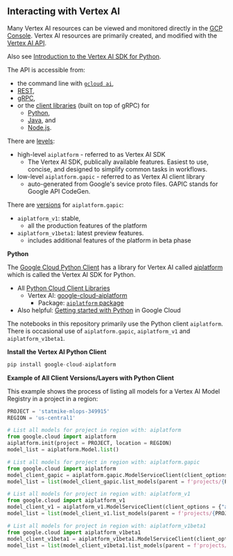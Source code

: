 ## Interacting with Vertex AI
Many Vertex AI resources can be viewed and monitored directly in the [GCP Console](https://console.cloud.google.com/vertex-ai).  Vertex AI resources are primarily created, and modified with the [Vertex AI API](https://cloud.google.com/vertex-ai/docs/reference).  

Also see [Introduction to the Vertex AI SDK for Python](https://cloud.google.com/vertex-ai/docs/python-sdk/use-vertex-ai-python-sdk).

The API is accessible from:
- the command line with [`gcloud ai`](https://cloud.google.com/sdk/gcloud/reference/ai), 
- [REST](https://cloud.google.com/vertex-ai/docs/reference/rest),
- [gRPC](https://cloud.google.com/vertex-ai/docs/reference/rpc), 
- or the [client libraries](https://cloud.google.com/vertex-ai/docs/start/client-libraries) (built on top of gRPC) for
    - [Python](https://cloud.google.com/python/docs/reference/aiplatform/latest), 
    - [Java](https://cloud.google.com/java/docs/reference/google-cloud-aiplatform/latest/overview), and 
    - [Node.js](https://cloud.google.com/nodejs/docs/reference/aiplatform/latest).  

There are [levels](https://cloud.google.com/vertex-ai/docs/start/client-libraries#client_libraries):
- high-level `aiplatform` - referred to as Vertex AI SDK
    - The Vertex AI SDK, publically available features. Easiest to use, concise, and designed to simplify common tasks in workflows.
- low-level `aiplatform.gapic` - referred to as Vertex AI client library
    - auto-generated from Google's sevice proto files.  GAPIC stands for Google API CodeGen.

There are [versions](https://cloud.google.com/vertex-ai/docs/reference#versions) for `aiplatform.gapic`: 
- `aiplatform_v1`: stable,
    - all the production features of the platform
- `aiplatform_v1beta1`: latest preview features.
    - includes additional features of the platform in beta phase

**Python**

The [Google Cloud Python Client](https://github.com/googleapis/google-cloud-python) has a library for Vertex AI called [aiplatform](https://github.com/googleapis/python-aiplatform) which is called the Vertex AI SDK for Python.
- All [Python Cloud Client Libraries](https://cloud.google.com/python/docs/reference)
    - Vertex AI: [google-cloud-aiplatform](https://cloud.google.com/python/docs/reference/aiplatform/latest)
        - Package: [`aiplatform` package](https://cloud.google.com/python/docs/reference/aiplatform/latest/google.cloud.aiplatform)
- Also helpful: [Getting started with Python](https://cloud.google.com/python/docs/getting-started) in Google Cloud


The notebooks in this repository primarily use the Python client `aiplatform`.  There is occasional use of `aiplatform.gapic`,  `aiplatform_v1` and `aiplatform_v1beta1`.

**Install the Vertex AI Python Client**
```python
pip install google-cloud-aiplatform
```

**Example of All Client Versions/Layers with Python Client**

This example shows the process of listing all models for a Vertex AI Model Registry in a project in a region:
```python
PROJECT = 'statmike-mlops-349915'
REGION = 'us-central1'

# List all models for project in region with: aiplatform
from google.cloud import aiplatform
aiplatform.init(project = PROJECT, location = REGION)
model_list = aiplatform.Model.list()

# List all models for project in region with: aiplatform.gapic
from google.cloud import aiplatform
model_client_gapic = aiplatform.gapic.ModelServiceClient(client_options = {"api_endpoint": f"{REGION}-aiplatform.googleapis.com"})
model_list = list(model_client_gapic.list_models(parent = f'projects/{PROJECT}/locations/{REGION}'))

# List all models for project in region with: aiplatform_v1
from google.cloud import aiplatform_v1
model_client_v1 = aiplatform_v1.ModelServiceClient(client_options = {"api_endpoint": f"{REGION}-aiplatform.googleapis.com"})
model_list = list(model_client_v1.list_models(parent = f'projects/{PROJECT}/locations/{REGION}'))

# List all models for project in region with: aiplatform_v1beta1
from google.cloud import aiplatform_v1beta1
model_client_v1beta1 = aiplatform_v1beta1.ModelServiceClient(client_options = {"api_endpoint": f"{REGION}-aiplatform.googleapis.com"})
model_list = list(model_client_v1beta1.list_models(parent = f'projects/{PROJECT}/locations/{REGION}'))
```